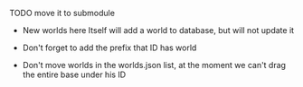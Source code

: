 TODO move it to submodule

- New worlds here Itself will add a world to database, but will not update it

- Don't forget to add the prefix that ID has world
- Don't move worlds in the worlds.json list, at the moment we can't drag the entire base under his ID